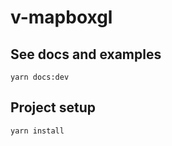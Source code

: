 # v-mapboxgl

## See docs and examples
```
yarn docs:dev
```

## Project setup
```
yarn install
```

